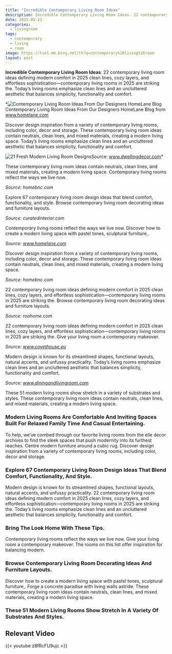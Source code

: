 ```yaml
---
title: "Incredible Contemporary Living Room Ideas"
description: Incredible Contemporary Living Room Ideas. 22 contemporary living room ideas defining modern comfort in 2025 clean lines, cozy layers, and effortless sophistica...
date: 2025-05-23
categories:
  - livingroom
tags:
  - contemporary
  - living
  - room
image: https://tse1.mm.bing.net/th?q=contemporary%20living%20room
layout: post
---
```


**Incredible Contemporary Living Room Ideas**. 22 contemporary living room ideas defining modern comfort in 2025 clean lines, cozy layers, and effortless sophistication—contemporary living rooms in 2025 are striking the. Today’s living rooms emphasize clean lines and an uncluttered aesthetic that balances simplicity, functionality and comfort.

*![Contemporary Living Room Ideas From Our Designers HomeLane Blog](https://i2.wp.com/www.homelane.com/blog/wp-content/uploads/2020/02/shutterstock_589955915.jpg)Contemporary Living Room Ideas From Our Designers HomeLane Blog from www.homelane.com

Discover design inspiration from a variety of contemporary living rooms, including color, decor and storage. These contemporary living room ideas contain neutrals, clean lines, and mixed materials, creating a modern living space. Today’s living rooms emphasize clean lines and an uncluttered aesthetic that balances simplicity, functionality and comfort.

![21 Fresh Modern Living Room Designs](https://i2.wp.com/www.dwellingdecor.com/wp-content/uploads/2016/10/Ultra-modern-living-room.jpg)Source: www.dwellingdecor.com*

These contemporary living room ideas contain neutrals, clean lines, and mixed materials, creating a modern living space. Contemporary living rooms reflect the ways we live now.

*Source: homebnc.com*

Explore 67 contemporary living room design ideas that blend comfort, functionality, and style. Browse contemporary living room decorating ideas and furniture layouts.

*Source: curatedinterior.com*

Contemporary living rooms reflect the ways we live now. Discover how to create a modern living space with pastel tones, sculptural furniture,.

*Source: www.homelane.com*

Discover design inspiration from a variety of contemporary living rooms, including color, decor and storage. These contemporary living room ideas contain neutrals, clean lines, and mixed materials, creating a modern living space.

*Source: homebnc.com*

22 contemporary living room ideas defining modern comfort in 2025 clean lines, cozy layers, and effortless sophistication—contemporary living rooms in 2025 are striking the. Browse contemporary living room decorating ideas and furniture layouts.

*Source: roohome.com*

22 contemporary living room ideas defining modern comfort in 2025 clean lines, cozy layers, and effortless sophistication—contemporary living rooms in 2025 are striking the. Give your living room a contemporary makeover.

*Source: www.covethouse.eu*

Modern design is known for its streamlined shapes, functional layouts, natural accents, and unfussy practicality. Today’s living rooms emphasize clean lines and an uncluttered aesthetic that balances simplicity, functionality and comfort.

*Source: www.diningandlivingroom.com*

These 51 modern living rooms show stretch in a variety of substrates and styles. These contemporary living room ideas contain neutrals, clean lines, and mixed materials, creating a modern living space.

### Modern Living Rooms Are Comfortable And Inviting Spaces Built For Relaxed Family Time And Casual Entertaining.

To help, we’ve combed through our favorite living rooms from the elle decor archives to find the sleek spaces that push modernity into its furthest reaches. Centre modern furniture around a cubic rug. Discover design inspiration from a variety of contemporary living rooms, including color, decor and storage.

### Explore 67 Contemporary Living Room Design Ideas That Blend Comfort, Functionality, And Style.

Modern design is known for its streamlined shapes, functional layouts, natural accents, and unfussy practicality. 22 contemporary living room ideas defining modern comfort in 2025 clean lines, cozy layers, and effortless sophistication—contemporary living rooms in 2025 are striking the. Today’s living rooms emphasize clean lines and an uncluttered aesthetic that balances simplicity, functionality and comfort.

### Bring The Look Home With These Tips.

Contemporary living rooms reflect the ways we live now. Give your living room a contemporary makeover. The rooms on this list offer inspiration for balancing modern.

### Browse Contemporary Living Room Decorating Ideas And Furniture Layouts.

Discover how to create a modern living space with pastel tones, sculptural furniture,. Forge a concrete paradise with living walls astride. These contemporary living room ideas contain neutrals, clean lines, and mixed materials, creating a modern living space.

### These 51 Modern Living Rooms Show Stretch In A Variety Of Substrates And Styles.

## Relevant Video

{{< youtube z8fRcFU9ujc >}}

